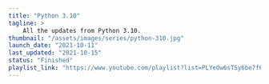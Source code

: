 ```yaml
---
title: "Python 3.10"
tagline: >
    All the updates from Python 3.10.
thumbnail: "/assets/images/series/python-310.jpg"
launch_date: "2021-10-11"
last_updated: "2021-10-15"
status: "Finished"
playlist_link: "https://www.youtube.com/playlist?list=PLYeOw6sTSy6be7f6thKwtAEjMegCbKpjE"
---
```

